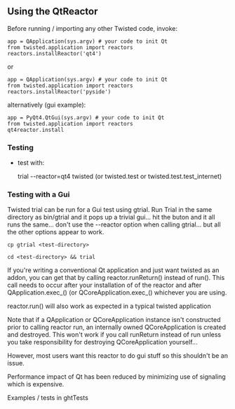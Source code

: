 ## Using the QtReactor

Before running / importing any other Twisted code, invoke:

    app = QApplication(sys.argv) # your code to init Qt
    from twisted.application import reactors
    reactors.installReactor('qt4')

or

    app = QApplication(sys.argv) # your code to init Qt
    from twisted.application import reactors
    reactors.installReactor('pyside')

alternatively (gui example):

    app = PyQt4.QtGui(sys.argv) # your code to init Qt
    from twisted.application import reactors
    qt4reactor.install
    
### Testing

 * test with:

    trial --reactor=qt4 twisted (or twisted.test or twisted.test.test_internet)

### Testing with a Gui

Twisted trial can be run for a Gui test using gtrial.
Run Trial in the same directory as bin/gtrial and it pops up a
trivial gui... hit the buton and it all runs the same... don't use the
--reactor option when calling gtrial... but all the other options
appear to work.

    cp gtrial <test-directory>

    cd <test-directory> && trial

If you're writing a conventional Qt application and just want twisted
as an addon, you can get that by calling reactor.runReturn() instead
of run().  This call needs to occur after your installation of of the
reactor and after QApplication.exec_() (or QCoreApplication.exec_()
whichever you are using.

reactor.run() will also work as expected in a typical twisted application

Note that if a QApplication or QCoreApplication instance isn't
constructed prior to calling reactor run, an internally owned
QCoreApplication is created and destroyed. This won't work if you call
runReturn instead of run unless you take responsibility for destroying
QCoreApplication yourself...

However, most users want this reactor to do gui stuff so this
shouldn't be an issue.

Performance impact of Qt has been reduced by minimizing use of
signaling which is expensive.

Examples / tests in ghtTests
